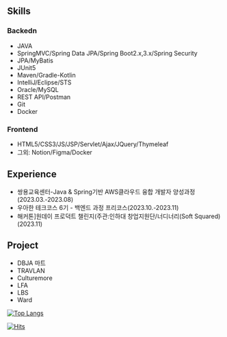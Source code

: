 ## Skills
### Backedn
* JAVA
* SpringMVC/Spring Data JPA/Spring Boot2.x,3.x/Spring Security
* JPA/MyBatis
* JUnit5
* Maven/Gradle-Kotlin
* IntelliJ/Eclipse/STS
* Oracle/MySQL
* REST API/Postman
* Git
* Docker
### Frontend
* HTML5/CSS3/JS/JSP/Servlet/Ajax/JQuery/Thymeleaf
* 그외: Notion/Figma/Docker

## Experience
* 쌍용교육센터-Java & Spring기반 AWS클라우드 융합 개발자 양성과정(2023.03.-2023.08)
* 우아한 테크코스 6기 - 백엔드 과정 프리코스(2023.10.-2023.11)
* 해커톤]원데이 프로덕트 챌린지(주관:인하대 창업지원단/너디너리(Soft Squared)(2023.11)

## Project
* DBJA 마트
* TRAVLAN
* Culturemore
* LFA
* LBS
* Ward

<!--
[![Solved.ac
프로필](http://mazassumnida.wtf/api/generate_badge?boj={s0nnyday})](https://solved.ac/{s0nnyday})
-->
[![Top Langs](https://github-readme-stats.vercel.app/api/top-langs/?username=s0nnyday&layout=compact)](https://github.com/s0nnyday/github-readme-stats)

[![Hits](https://hits.seeyoufarm.com/api/count/incr/badge.svg?url=https%3A%2F%2Fgithub.com%2Fs0nnyday&count_bg=%2379C83D&title_bg=%23555555&icon=&icon_color=%23E7E7E7&title=hits&edge_flat=false)](https://hits.seeyoufarm.com)
